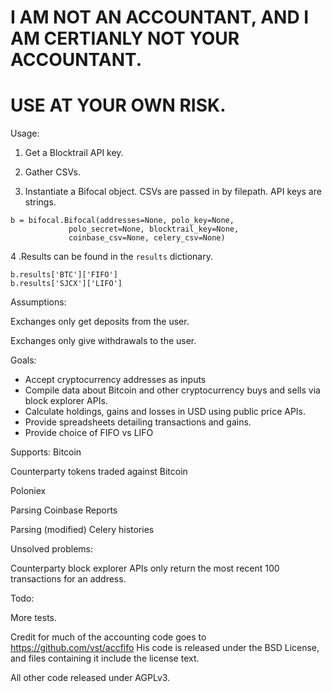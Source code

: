 # I AM NOT AN ACCOUNTANT, AND I AM CERTIANLY NOT **YOUR** ACCOUNTANT.
# USE AT YOUR OWN RISK.

Usage:

1. Get a Blocktrail API key.

2. Gather CSVs.

3. Instantiate a Bifocal object.
  CSVs are passed in by filepath. API keys are strings.
```
b = bifocal.Bifocal(addresses=None, polo_key=None,
             polo_secret=None, blocktrail_key=None,
             coinbase_csv=None, celery_csv=None)
```

4 .Results can be found in the `results` dictionary.
```
b.results['BTC']['FIFO']
b.results['SJCX']['LIFO']
```


Assumptions:

Exchanges only get deposits from the user.

Exchanges only give withdrawals to the user.

Goals:
* Accept cryptocurrency addresses as inputs
* Compile data about Bitcoin and other cryptocurrency buys and sells via block explorer APIs.
* Calculate holdings, gains and losses in USD using public price APIs.
* Provide spreadsheets detailing transactions and gains.
* Provide choice of FIFO vs LIFO

Supports:
Bitcoin

Counterparty tokens traded against Bitcoin

Poloniex

Parsing Coinbase Reports

Parsing (modified) Celery histories


Unsolved problems:

Counterparty block explorer APIs only return the most recent 100 transactions for an address.

Todo:

More tests.

Credit for much of the accounting code goes to https://github.com/vst/accfifo
His code is released under the BSD License, and files containing it include the license text.

All other code released under AGPLv3.
